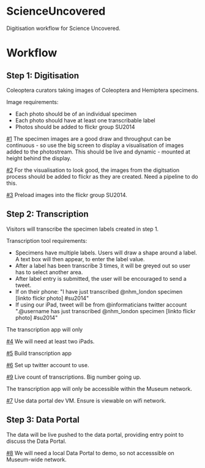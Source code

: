 ScienceUncovered
================

Digitisation workflow for Science Uncovered.


Workflow
========




Step 1: Digitisation
--------------------

Coleoptera curators taking images of Coleoptera and Hemiptera specimens.

Image requirements:

  * Each photo should be of an individual specimen
  * Each photo should have at least one transcribable label
  * Photos should be added to flickr group SU2014
  
[#1](/../../issues/1) The specimen images are a good draw and throughput can be continuous - so use the big screen to display a visualisation of images added to the photostream.  This should be live and dynamic - mounted at height behind the display. 

[#2](/../../issues/2) For the visualisation to look good, the images from the digitsation process should be added to flickr as they are created. Need a pipeline to do this.

[#3](/../../issues/3) Preload images into the flickr group SU2014. 

  

Step 2: Transcription
---------------------

Visitors will transcribe the specimen labels created in step 1.

Transcription tool requirements:

 * Specimens have multiple labels. Users will draw a shape around a label. A text box will then appear, to enter the label value.
 * After a label has been transcribe 3 times, it will be greyed out so user has to select another area. 
 * After label entry is submitted, the user will be encouraged to send a tweet.
  * If on their phone: "I have just  transcribed @nhm_london specimen [linkto flickr photo] #su2014"
  * If using our iPad, tweet will be from @informaticians twitter account ".@username has just transcribed @nhm_london specimen [linkto flickr photo] #su2014"

The transcription app will only  

[#4](/../../issues/4) We will need at least two iPads.

[#5](/../../issues/5) Build transcription app

[#6](/../../issues/6) Set up twitter account to use. 

[#9](/../../issues/9) Live count of transcriptions. Big number going up.

The transcription app will only be accessible within the Museum network.

[#7](/../../issues/7) Use data portal dev VM. Ensure is viewable on wifi network.

Step 3: Data Portal
-------------------

The data will be live pushed to the data portal, providing entry point to discuss the Data Portal.

[#8](/../../issues/8) We will need a local Data Portal to demo, so not accesssible on Museum-wide network.





